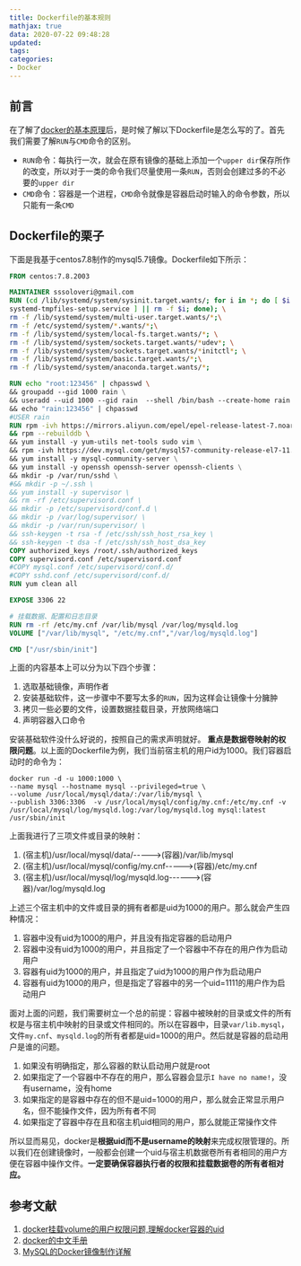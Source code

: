 ```yaml
---
title: Dockerfile的基本规则
mathjax: true
data: 2020-07-22 09:48:28
updated:
tags:
categories:
- Docker
---
```


## 前言
在了解了[docker的基本原理](Docker-filesys-layout.md)后，是时候了解以下Dockerfile是怎么写的了。首先我们需要了解`RUN`与`CMD`命令的区别。

- `RUN`命令：每执行一次，就会在原有镜像的基础上添加一个`upper dir`保存所作的改变，所以对于一类的命令我们尽量使用一条`RUN`，否则会创建过多的不必要的`upper dir`
- `CMD`命令：容器是一个进程，`CMD`命令就像是容器启动时输入的命令参数，所以只能有一条`CMD`

## Dockerfile的栗子

下面是我基于centos7.8制作的mysql5.7镜像。Dockerfile如下所示：

``` Dockerfile
FROM centos:7.8.2003

MAINTAINER sssoloveri@gmail.com
RUN (cd /lib/systemd/system/sysinit.target.wants/; for i in *; do [ $i == \
systemd-tmpfiles-setup.service ] || rm -f $i; done); \
rm -f /lib/systemd/system/multi-user.target.wants/*;\
rm -f /etc/systemd/system/*.wants/*;\
rm -f /lib/systemd/system/local-fs.target.wants/*; \
rm -f /lib/systemd/system/sockets.target.wants/*udev*; \
rm -f /lib/systemd/system/sockets.target.wants/*initctl*; \
rm -f /lib/systemd/system/basic.target.wants/*;\
rm -f /lib/systemd/system/anaconda.target.wants/*;

RUN echo "root:123456" | chpasswd \ 
&& groupadd --gid 1000 rain \
&& useradd --uid 1000 --gid rain  --shell /bin/bash --create-home rain \
&& echo "rain:123456" | chpasswd
#USER rain
RUN rpm -ivh https://mirrors.aliyun.com/epel/epel-release-latest-7.noarch.rpm \
&& rpm --rebuilddb \ 
&& yum install -y yum-utils net-tools sudo vim \
&& rpm -ivh https://dev.mysql.com/get/mysql57-community-release-el7-11.noarch.rpm \
&& yum install -y mysql-community-server \
&& yum install -y openssh openssh-server openssh-clients \
&& mkdir -p /var/run/sshd \
#&& mkdir -p ~/.ssh \
&& yum install -y supervisor \
&& rm -rf /etc/supervisord.conf \
&& mkdir -p /etc/supervisord/conf.d \
&& mkdir -p /var/log/supervisor/ \
&& mkdir -p /var/run/supervisor/ \
&& ssh-keygen -t rsa -f /etc/ssh/ssh_host_rsa_key \
&& ssh-keygen -t dsa -f /etc/ssh/ssh_host_dsa_key
COPY authorized_keys /root/.ssh/authorized_keys
COPY supervisord.conf /etc/supervisord.conf
#COPY mysql.conf /etc/supervisord/conf.d/
#COPY sshd.conf /etc/supervisord/conf.d/
RUN yum clean all

EXPOSE 3306 22

# 挂载数据、配置和日志目录
RUN rm -rf /etc/my.cnf /var/lib/mysql /var/log/mysqld.log
VOLUME ["/var/lib/mysql", "/etc/my.cnf","/var/log/mysqld.log"]

CMD ["/usr/sbin/init"]
```

上面的内容基本上可以分为以下四个步骤：

1. 选取基础镜像，声明作者
2. 安装基础软件，这一步骤中不要写太多的`RUN`，因为这样会让镜像十分臃肿
3. 拷贝一些必要的文件，设置数据挂载目录，开放网络端口
4. 声明容器入口命令

安装基础软件没什么好说的，按照自己的需求声明就好。 **重点是数据卷映射的权限问题**。以上面的Dockerfile为例，我们当前宿主机的用户id为1000。我们容器启动时的命令为：

``` docker
docker run -d -u 1000:1000 \                       
--name mysql --hostname mysql --privileged=true \
--volume /usr/local/mysql/data/:/var/lib/mysql \
--publish 3306:3306  -v /usr/local/mysql/config/my.cnf:/etc/my.cnf -v /usr/local/mysql/log/mysqld.log:/var/log/mysqld.log mysql:latest /usr/sbin/init

```
上面我进行了三项文件或目录的映射：

1. (宿主机)/usr/local/mysql/data/----->(容器)/var/lib/mysql
2. (宿主机)/usr/local/mysql/config/my.cnf----->(容器)/etc/my.cnf
3. (宿主机)/usr/local/mysql/log/mysqld.log------>(容器)/var/log/mysqld.log

上述三个宿主机中的文件或目录的拥有者都是uid为1000的用户。那么就会产生四种情况：

1. 容器中没有uid为1000的用户，并且没有指定容器的启动用户
2. 容器中没有uid为1000的用户，并且指定了一个容器中不存在的用户作为启动用户
3. 容器有uid为1000的用户，并且指定了uid为1000的用户作为启动用户
4. 容器有uid为1000的用户，但是指定了容器中的另一个uid=1111的用户作为启动用户

面对上面的问题，我们需要树立一个总的前提：容器中被映射的目录或文件的所有权是与宿主机中映射的目录或文件相同的。所以在容器中，目录`var/lib.mysql`，文件`my.cnf`、`mysqld.log`的所有者都是uid=1000的用户。然后就是容器的启动用户是谁的问题。

1. 如果没有明确指定，那么容器的默认启动用户就是root
2. 如果指定了一个容器中不存在的用户，那么容器会显示`I have no name!`，没有username，没有home
3. 如果指定的是容器中存在的但不是uid=1000的用户，那么就会正常显示用户名，但不能操作文件，因为所有者不同
4. 如果指定了容器中存在且和宿主机uid相同的用户，那么就能正常操作文件

所以显而易见，docker是**根据uid而不是username的映射**来完成权限管理的。所以我们在创建镜像时，一般都会创建一个uid与宿主机数据卷所有者相同的用户方便在容器中操作文件。**一定要确保容器执行者的权限和挂载数据卷的所有者相对应。**


## 参考文献

1. [docker挂载volume的用户权限问题,理解docker容器的uid](https://www.cnblogs.com/woshimrf/p/understand-docker-uid.html)
2. [docker的中文手册](https://yeasy.gitbook.io/docker_practice/image/dockerfile/workdir)
3. [MySQL的Docker镜像制作详解](http://ghoulich.xninja.org/2018/03/27/how-to-build-and-use-mysql-docker-image/)